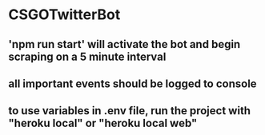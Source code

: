 # CSGOTwitterBot

## 'npm run start' will activate the bot and begin scraping on a 5 minute interval
## all important events should be logged to console

## to use variables in .env file, run the project with "heroku local" or "heroku local web"